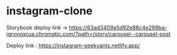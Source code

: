# instagram-clone

Storybook deploy link -> https://63ad3409a5d92e88c4e299ba-igrxvoqcua.chromatic.com/?path=/story/carousel--carousel-post

Deploy link : https://instagram-geekyants.netlify.app/
